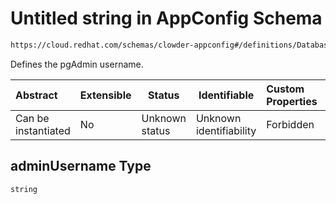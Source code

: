# Untitled string in AppConfig Schema

```txt
https://cloud.redhat.com/schemas/clowder-appconfig#/definitions/DatabaseConfig/properties/adminUsername
```

Defines the pgAdmin username.


| Abstract            | Extensible | Status         | Identifiable            | Custom Properties | Additional Properties | Access Restrictions | Defined In                                                    |
| :------------------ | ---------- | -------------- | ----------------------- | :---------------- | --------------------- | ------------------- | ------------------------------------------------------------- |
| Can be instantiated | No         | Unknown status | Unknown identifiability | Forbidden         | Allowed               | none                | [schema.json\*](../../out/schema.json "open original schema") |

## adminUsername Type

`string`
